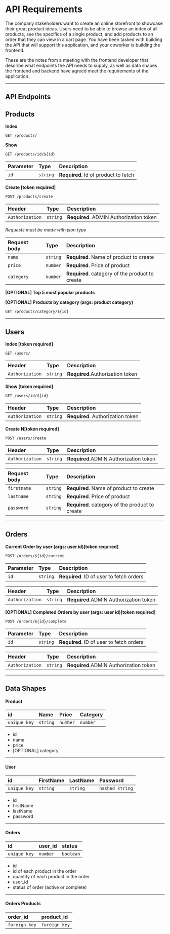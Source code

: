 # API Requirements
The company stakeholders want to create an online storefront to showcase their great product ideas. Users need to be able to browse an index of all products, see the specifics of a single product, and add products to an order that they can view in a cart page. You have been tasked with building the API that will support this application, and your coworker is building the frontend.

These are the notes from a meeting with the frontend developer that describe what endpoints the API needs to supply, as well as data shapes the frontend and backend have agreed meet the requirements of the application. 

-----
## API Endpoints

## Products
__Index__ 

```http
GET /products/
```

__Show__
```http
GET /products/id/${id}
```

| Parameter | Type     | Description                       |
| :-------- | :------- | :-------------------------------- |
| `id`      | `string` | **Required**. Id of product to fetch |

__Create [token required]__
```http
POST /products/create
```
| Header | Type     | Description                       |
| :-------- | :------- | :-------------------------------- |
| `Authorization`      | `string` | **Required**. ADMIN Authorization token |

_Requests must be made with json type_

| Request body | Type     | Description                       |
| :-------- | :------- | :-------------------------------- |
| `name`      | `string` | **Required**. Name of product to create |
| `price`     | `number` | **Required**. Price of product |
| `category`  | `number` | **Required**. category of the product to create |

__[OPTIONAL] Top 5 most popular products__ 

__[OPTIONAL] Products by category (args: product category)__
```http
GET /products/category/${id}
```

-----
## Users

__Index [token required]__
```http
GET /users/
```

| Header | Type     | Description                       |
| :-------- | :------- | :-------------------------------- |
| `Authorization`      | `string` | **Required**.Authorization token |

__Show [token required]__
```http
GET /users/id/${id}
```
| Header | Type     | Description                       |
| :-------- | :------- | :-------------------------------- |
| `Authorization`      | `string` | **Required**. Authorization token |


__Create N[token required]__
```http
POST /users/create
```

| Header | Type     | Description                       |
| :-------- | :------- | :-------------------------------- |
| `Authorization`      | `string` | **Required**.ADMIN Authorization token |

| Request body | Type     | Description                       |
| :-------- | :------- | :-------------------------------- |
| `firstname`      | `string` | **Required**. Name of product to create |
| `lastname`     | `string` | **Required**. Price of product |
| `password`  | `string` | **Required**. category of the product to create |

-----
## Orders
__Current Order by user (args: user id)[token required]__
```http
POST /orders/${id}/current
```
| Parameter | Type     | Description                       |
| :-------- | :------- | :-------------------------------- |
| `id`      | `string` | **Required**. ID of user to fetch orders|

| Header | Type     | Description                       |
| :-------- | :------- | :-------------------------------- |
| `Authorization`      | `string` | **Required**.ADMIN Authorization token |

__[OPTIONAL] Completed Orders by user (args: user id)[token required]__
```http
POST /orders/${id}/complete
```
| Parameter | Type     | Description                       |
| :-------- | :------- | :-------------------------------- |
| `id`      | `string` | **Required**. ID of user to fetch orders|

| Header | Type     | Description                       |
| :-------- | :------- | :-------------------------------- |
| `Authorization`      | `string` | **Required**.ADMIN Authorization token |
-----
## Data Shapes
#### Product
| id | Name     | Price| Category |  
| :-------- | :------- | :----------- | :----
| `unique key`      | `string` | `number`| `number`
-  id
- name
- price
- [OPTIONAL] category
---
#### User
| id | FirstName     | LastName| Password |  
| :-------- | :------- | :----------- | :----
| `unique key`      | `string` | `string`| `hashed string`
- id
- firstName
- lastName
- password
----
#### Orders
| id | user_id     | status| 
| :-------- | :------- | :----------- | 
| `unique key`      | `number` | `boolean`| 
- id
- id of each product in the order
- quantity of each product in the order
- user_id
- status of order (active or complete)
---
#### Orders Products
| order_id | product_id     | 
| :-------- | :------- | 
| `foreign key`      | `foreign key` |